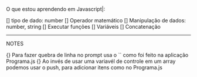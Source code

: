 O que estou aprendendo em Javascript|:

[] tipo de dado: number
[] Operador matemático
[] Manipulação de dados: number, string
[] Executar funções
[] Variáveis
[] Concatenação


---------------------------------------------------------------------- 
NOTES

{} Para fazer quebra de linha no prompt usa o `` como foi feito na aplicação Programa.js
{} Ao invés de usar uma variavél de controle em um array podemos usar o push, para adicionar itens como no Programa.js